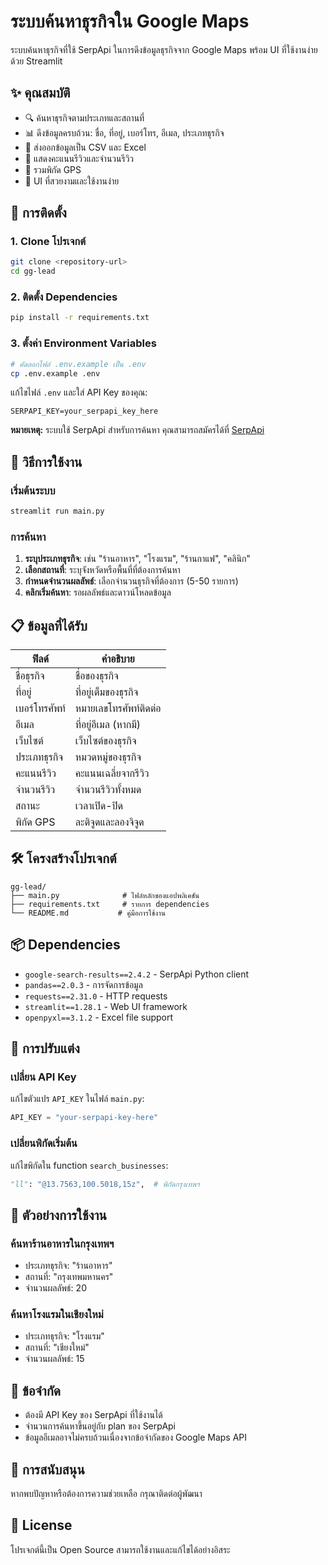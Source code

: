 # ระบบค้นหาธุรกิจใน Google Maps

ระบบค้นหาธุรกิจที่ใช้ SerpApi ในการดึงข้อมูลธุรกิจจาก Google Maps พร้อม UI ที่ใช้งานง่ายด้วย Streamlit

## ✨ คุณสมบัติ

- 🔍 ค้นหาธุรกิจตามประเภทและสถานที่
- 📊 ดึงข้อมูลครบถ้วน: ชื่อ, ที่อยู่, เบอร์โทร, อีเมล, ประเภทธุรกิจ
- 💾 ส่งออกข้อมูลเป็น CSV และ Excel
- 🌟 แสดงคะแนนรีวิวและจำนวนรีวิว
- 📍 รวมพิกัด GPS
- 🎨 UI ที่สวยงามและใช้งานง่าย

## 🚀 การติดตั้ง

### 1. Clone โปรเจกต์
```bash
git clone <repository-url>
cd gg-lead
```

### 2. ติดตั้ง Dependencies
```bash
pip install -r requirements.txt
```

### 3. ตั้งค่า Environment Variables
```bash
# คัดลอกไฟล์ .env.example เป็น .env
cp .env.example .env
```

แก้ไขไฟล์ `.env` และใส่ API Key ของคุณ:
```
SERPAPI_KEY=your_serpapi_key_here
```

**หมายเหตุ:** ระบบใช้ SerpApi สำหรับการค้นหา คุณสามารถสมัครได้ที่ [SerpApi](https://serpapi.com/)

## 🎯 วิธีการใช้งาน

### เริ่มต้นระบบ
```bash
streamlit run main.py
```

### การค้นหา
1. **ระบุประเภทธุรกิจ**: เช่น "ร้านอาหาร", "โรงแรม", "ร้านกาแฟ", "คลินิก"
2. **เลือกสถานที่**: ระบุจังหวัดหรือพื้นที่ที่ต้องการค้นหา
3. **กำหนดจำนวนผลลัพธ์**: เลือกจำนวนธุรกิจที่ต้องการ (5-50 รายการ)
4. **คลิกเริ่มค้นหา**: รอผลลัพธ์และดาวน์โหลดข้อมูล

## 📋 ข้อมูลที่ได้รับ

| ฟิลด์ | คำอธิบาย |
|-------|----------|
| ชื่อธุรกิจ | ชื่อของธุรกิจ |
| ที่อยู่ | ที่อยู่เต็มของธุรกิจ |
| เบอร์โทรศัพท์ | หมายเลขโทรศัพท์ติดต่อ |
| อีเมล | ที่อยู่อีเมล (หากมี) |
| เว็บไซต์ | เว็บไซต์ของธุรกิจ |
| ประเภทธุรกิจ | หมวดหมู่ของธุรกิจ |
| คะแนนรีวิว | คะแนนเฉลี่ยจากรีวิว |
| จำนวนรีวิว | จำนวนรีวิวทั้งหมด |
| สถานะ | เวลาเปิด-ปิด |
| พิกัด GPS | ละติจูดและลองจิจูด |

## 🛠️ โครงสร้างโปรเจกต์

```
gg-lead/
├── main.py              # ไฟล์หลักของแอปพลิเคชัน
├── requirements.txt     # รายการ dependencies
└── README.md           # คู่มือการใช้งาน
```

## 📦 Dependencies

- `google-search-results==2.4.2` - SerpApi Python client
- `pandas==2.0.3` - การจัดการข้อมูล
- `requests==2.31.0` - HTTP requests
- `streamlit==1.28.1` - Web UI framework
- `openpyxl==3.1.2` - Excel file support

## 🔧 การปรับแต่ง

### เปลี่ยน API Key
แก้ไขตัวแปร `API_KEY` ในไฟล์ `main.py`:
```python
API_KEY = "your-serpapi-key-here"
```

### เปลี่ยนพิกัดเริ่มต้น
แก้ไขพิกัดใน function `search_businesses`:
```python
"ll": "@13.7563,100.5018,15z",  # พิกัดกรุงเทพฯ
```

## 🎨 ตัวอย่างการใช้งาน

### ค้นหาร้านอาหารในกรุงเทพฯ
- ประเภทธุรกิจ: "ร้านอาหาร"
- สถานที่: "กรุงเทพมหานคร"
- จำนวนผลลัพธ์: 20

### ค้นหาโรงแรมในเชียงใหม่
- ประเภทธุรกิจ: "โรงแรม"
- สถานที่: "เชียงใหม่"
- จำนวนผลลัพธ์: 15

## 🚨 ข้อจำกัด

- ต้องมี API Key ของ SerpApi ที่ใช้งานได้
- จำนวนการค้นหาขึ้นอยู่กับ plan ของ SerpApi
- ข้อมูลอีเมลอาจไม่ครบถ้วนเนื่องจากข้อจำกัดของ Google Maps API

## 🤝 การสนับสนุน

หากพบปัญหาหรือต้องการความช่วยเหลือ กรุณาติดต่อผู้พัฒนา

## 📄 License

โปรเจกต์นี้เป็น Open Source สามารถใช้งานและแก้ไขได้อย่างอิสระ
